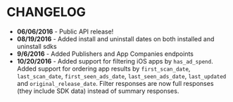 # CHANGELOG

* **06/06/2016** - Public API release!
* **08/19/2016** - Added install and uninstall dates on both installed and uninstall sdks
* **9/6/2016** - Added Publishers and App Companies endpoints
* **10/20/2016** - Added support for filtering iOS apps by <code>has_ad_spend</code>. Added support for ordering app results by <code>first_scan_date</code>, <code>last_scan_date</code>, <code>first_seen_ads_date</code>, <code>last_seen_ads_date</code>, <code>last_updated</code> and <code>original_release_date</code>. Filter responses are now full responses (they include SDK data) instead of summary responses.